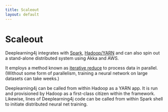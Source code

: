 ```yaml
---
title: Scaleout
layout: default
---
```


# Scaleout

Deeplearning4j integrates with [Spark](http://deeplearning4j.org/gpu_aws.html), [Hadoop/YARN](https://github.com/deeplearning4j/deeplearning4j/tree/master/deeplearning4j-scaleout/hadoop-yarn) and can also spin out a stand-alone distributed system using Akka and AWS. 

It employs a method known as [iterative reduce](../iterativereduce) to process data in parallel. (Without some form of parallelism, training a neural network on large datasets can take weeks.)

Deeplearning4j can be called from within Hadoop as a YARN app. It is run and provisioned by Hadoop as a first-class citizen within the framework. Likewise, lines of Deeplearning4j code can be called from within Spark shell to initiate distributed neural net training. 
